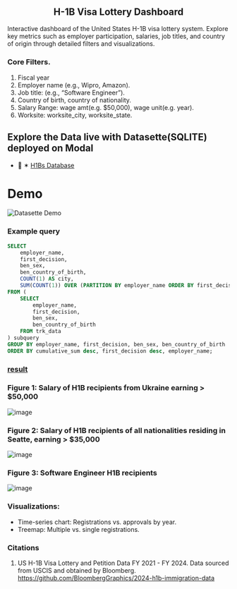<h2 align="center" style="margin-top:-10px">H-1B Visa Lottery Dashboard</h2> 

Interactive dashboard of the United States H-1B visa lottery system. Explore key metrics such as employer participation, salaries, job titles, and country of origin through detailed filters and visualizations. 

### **Core Filters.** 
1. Fiscal year
2. Employer name (e.g., Wipro, Amazon).
3. Job title: (e.g., “Software Engineer”).
4. Country of birth, country of nationality.
5. Salary Range: wage amt(e.g. $50,000), wage unit(e.g. year).
6. Worksite: worksite_city, worksite_state.

## Explore the Data live with Datasette(SQLITE) deployed on Modal 

- 🔸 ✶ [H1Bs Database](https://lnshuti--h1b-data-explorer-ui.modal.run)

# Demo 

![Datasette Demo](honebs_cleaned.gif)

### Example query

```sql
SELECT 
    employer_name, 
    first_decision, 
    ben_sex, 
    ben_country_of_birth, 
    COUNT(1) AS city,
    SUM(COUNT(1)) OVER (PARTITION BY employer_name ORDER BY first_decision) AS cumulative_sum
FROM (
    SELECT 
        employer_name,
        first_decision,
        ben_sex,
        ben_country_of_birth
    FROM trk_data
) subquery
GROUP BY employer_name, first_decision, ben_sex, ben_country_of_birth
ORDER BY cumulative_sum desc, first_decision desc, employer_name;
```

### [result](https://lnshuti--h1b-data-explorer-ui.modal.run/datasette?sql=SELECT+%0D%0A++++employer_name%2C+%0D%0A++++first_decision%2C+%0D%0A++++ben_sex%2C+%0D%0A++++ben_country_of_birth%2C+%0D%0A++++COUNT%281%29+AS+city%2C%0D%0A++++SUM%28COUNT%281%29%29+OVER+%28PARTITION+BY+employer_name+ORDER+BY+first_decision%29+AS+cumulative_sum%0D%0AFROM+%28%0D%0A++++SELECT+%0D%0A++++++++employer_name%2C%0D%0A++++++++first_decision%2C%0D%0A++++++++ben_sex%2C%0D%0A++++++++ben_country_of_birth%0D%0A++++FROM+trk_data%0D%0A%29+subquery%0D%0AGROUP+BY+employer_name%2C+first_decision%2C+ben_sex%2C+ben_country_of_birth%0D%0AORDER+BY+cumulative_sum+desc%2C+first_decision+desc%2C+employer_name%3B)

### **Figure 1:** Salary of H1B recipients from Ukraine earning > $50,000

![image](https://github.com/user-attachments/assets/e5277697-77aa-4879-90de-df6ad1d63581)

### **Figure 2:** Salary of H1B recipients of all nationalities residing in Seatte, earning > $35,000

![image](https://github.com/user-attachments/assets/332c05a3-db8e-402e-b40f-098a4e5701dc)

### **Figure 3:** Software Engineer H1B recipients

![image](https://github.com/user-attachments/assets/34f1405f-8272-4be9-b0b2-c64d6dded56f)


### Visualizations:
- Time-series chart: Registrations vs. approvals by year.
- Treemap: Multiple vs. single registrations.

### Citations

1. US H-1B Visa Lottery and Petition Data FY 2021 - FY 2024. Data sourced from USCIS and obtained by Bloomberg.  https://github.com/BloombergGraphics/2024-h1b-immigration-data
